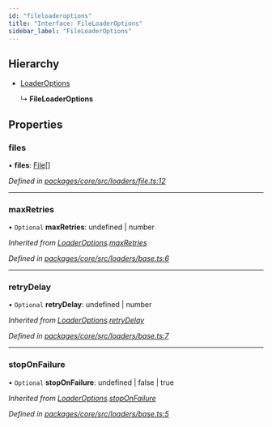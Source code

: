 ```yaml
---
id: "fileloaderoptions"
title: "Interface: FileLoaderOptions"
sidebar_label: "FileLoaderOptions"
---
```


## Hierarchy

- [LoaderOptions](loaderoptions.md)

  ↳ **FileLoaderOptions**

## Properties

### files

• **files**: [File](file.md)[]

_Defined in [packages/core/src/loaders/file.ts:12](https://github.com/willsoto/node-konfig/blob/9b8a7e5/packages/core/src/loaders/file.ts#L12)_

---

### maxRetries

• `Optional` **maxRetries**: undefined \| number

_Inherited from [LoaderOptions](loaderoptions.md).[maxRetries](loaderoptions.md#maxretries)_

_Defined in [packages/core/src/loaders/base.ts:6](https://github.com/willsoto/node-konfig/blob/9b8a7e5/packages/core/src/loaders/base.ts#L6)_

---

### retryDelay

• `Optional` **retryDelay**: undefined \| number

_Inherited from [LoaderOptions](loaderoptions.md).[retryDelay](loaderoptions.md#retrydelay)_

_Defined in [packages/core/src/loaders/base.ts:7](https://github.com/willsoto/node-konfig/blob/9b8a7e5/packages/core/src/loaders/base.ts#L7)_

---

### stopOnFailure

• `Optional` **stopOnFailure**: undefined \| false \| true

_Inherited from [LoaderOptions](loaderoptions.md).[stopOnFailure](loaderoptions.md#stoponfailure)_

_Defined in [packages/core/src/loaders/base.ts:5](https://github.com/willsoto/node-konfig/blob/9b8a7e5/packages/core/src/loaders/base.ts#L5)_
